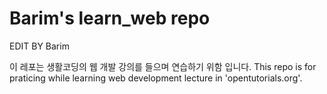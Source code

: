 # Barim's learn_web repo

EDIT BY Barim

이 레포는 생활코딩의 웹 개발 강의를 들으며 연습하기 위함 입니다.
This repo is for praticing while learning web development lecture in 'opentutorials.org'.


